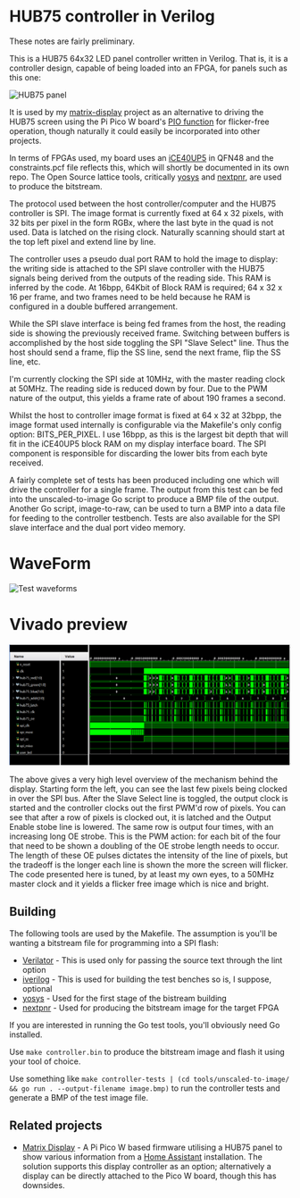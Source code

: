 # HUB75 controller in Verilog

These notes are fairly preliminary.

This is a HUB75 64x32 LED panel controller written in Verilog. That is, it is a controller design, capable of being loaded into an FPGA, for panels such as this one:

![HUB75 panel](images/hub75-panel.jpg)

It is used by my [matrix-display](https://github.com/aslak3/matrix-display) project as an alternative to driving the HUB75 screen using the Pi Pico W board's [PIO function](https://blues.com/blog/raspberry-pi-pico-pio/) for flicker-free operation, though naturally it could easily be incorporated into other projects.

In terms of FPGAs used, my board uses an [iCE40UP5](https://www.latticesemi.com/en/Products/FPGAandCPLD/iCE40UltraPlus) in QFN48 and the constraints.pcf file reflects this, which will shortly be documented in its own repo. The Open Source lattice tools, critically [yosys](https://github.com/YosysHQ/yosys) and [nextpnr](https://github.com/YosysHQ/nextpnr), are used to produce the bitstream.

The protocol used between the host controller/computer and the HUB75 controller is SPI. The image format is currently fixed at 64 x 32 pixels, with 32 bits per pixel in the form RGBx, where the last byte in the quad is not used. Data is latched on the rising clock. Naturally scanning should start at the top left pixel and extend line by line.

The controller uses a pseudo dual port RAM to hold the image to display: the writing side is attached to the SPI slave controller with the HUB75 signals being derived from the outputs of the reading side. This RAM is inferred by the code. At 16bpp, 64Kbit of Block RAM is required; 64 x 32 x 16 per frame, and two frames need to be held because  he RAM is configured in a double buffered arrangement.

While the SPI slave interface is being fed frames from the host, the reading side is showing the previously received frame. Switching between buffers is accomplished by the host side toggling the SPI "Slave Select" line. Thus the host should send a frame, flip the SS line, send the next frame, flip the SS line, etc.

I'm currently clocking the SPI side at 10MHz, with the master reading clock at 50MHz. The reading side is reduced down by four. Due to the PWM nature of the output, this yields a frame rate of about 190 frames a second.

Whilst the host to controller image format is fixed at 64 x 32 at 32bpp, the image format used internally is configurable via the Makefile's only config option: BITS_PER_PIXEL. I use 16bpp, as this is the largest bit depth that will fit in the iCE40UP5 block RAM on my display interface board. The SPI component is responsible for discarding the lower bits from each byte received.

A fairly complete set of tests has been produced including one which will drive the controller for a single frame. The output from this test can be fed into the unscaled-to-image Go script to produce a BMP file of the output. Another Go script, image-to-raw, can be used to turn a BMP into a data file for feeding to the controller testbench. Tests are also available for the SPI slave interface and the dual port video memory.
# WaveForm

![Test waveforms](images/hub75-waveform.png)

# Vivado preview

![Vivado Tests](images/vivado_waveform.png)

The above gives a very high level overview of the mechanism behind the display. Starting form the left, you can see the last few pixels being clocked in over the SPI bus. After the Slave Select line is toggled, the output clock is started and the controller clocks out the first PWM'd row of pixels. You can see that after a row of pixels is clocked out, it is latched and the Output Enable stobe line is lowered. The same row is output four times, with an increasing long OE strobe. This is the PWM action: for each bit of the four that need to be shown a doubling of the OE strobe length needs to occur. The length of these OE pulses dictates the intensity of the line of pixels, but the tradeoff is the longer each line is shown the more the screen will flicker. The code presented here is tuned, by at least my own eyes, to a 50MHz master clock and it yields a flicker free image which is nice and bright.

## Building

The following tools are used by the Makefile. The assumption is you'll be wanting a bitstream file for programming into a SPI flash:

* [Verilator](https://www.veripool.org/verilator/) - This is used only for passing the source text through the lint option
* [iverilog](https://github.com/steveicarus/iverilog) - This is used for building the test benches so is, I suppose, optional
* [yosys](https://github.com/YosysHQ/yosys) - Used for the first stage of the bistream building
* [nextpnr](https://github.com/YosysHQ/nextpnr) - Used for producing the bitstream image for the target FPGA

If you are interested in running the Go test tools, you'll obviously need Go installed.

Use `make controller.bin` to produce the bitstream image and flash it using your tool of choice.

Use something like `make controller-tests | (cd tools/unscaled-to-image/ && go run . --output-filename image.bmp)` to run the controller tests and generate a BMP of the test image file.

## Related projects

* [Matrix Display](https://github.com/aslak3/matrix-display) - A Pi Pico W based firmware utilising a HUB75 panel to show various information from a [Home Assistant](https://www.home-assistant.io/) installation. The solution supports this display controller as an option; alternatively a display can be directly attached to the Pico W board, though this has downsides.
